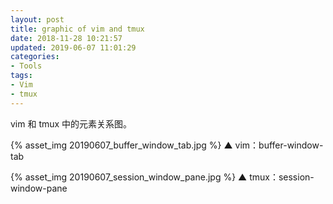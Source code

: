 ```yaml
---
layout: post
title: graphic of vim and tmux 
date: 2018-11-28 10:21:57
updated: 2019-06-07 11:01:29
categories:
- Tools
tags:
- Vim
- tmux
---
```


vim 和 tmux 中的元素关系图。

<!-- more -->

{% asset_img 20190607_buffer_window_tab.jpg %}
▲ vim：buffer-window-tab

{% asset_img 20190607_session_window_pane.jpg %}
▲ tmux：session-window-pane
